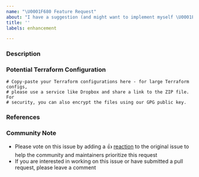 ```yaml
---
name: "\U0001F680 Feature Request"
about: "I have a suggestion (and might want to implement myself \U0001F642)!"
title: ''
labels: enhancement

---
```



### Description

<!-- Please leave a helpful description of the feature request here. -->

### Potential Terraform Configuration
<!-- Information about code formatting: https://help.github.com/articles/basic-writing-and-formatting-syntax/#quoting-code -->

```hcl
# Copy-paste your Terraform configurations here - for large Terraform configs,
# please use a service like Dropbox and share a link to the ZIP file. For
# security, you can also encrypt the files using our GPG public key.
```

### References
<!-- Information about referencing Github Issues: https://help.github.com/articles/basic-writing-and-formatting-syntax/#referencing-issues-and-pull-requests

Are there any other GitHub issues (open or closed) or pull requests that should be linked here? Vendor blog posts or documentation?
-->

<!-- Please keep this note for the community -->

### Community Note

* Please vote on this issue by adding a 👍 [reaction](https://blog.github.com/2016-03-10-add-reactions-to-pull-requests-issues-and-comments/) to the original issue to help the community and maintainers prioritize this request
* If you are interested in working on this issue or have submitted a pull request, please leave a comment

<!-- Thank you for keeping this note for the community -->